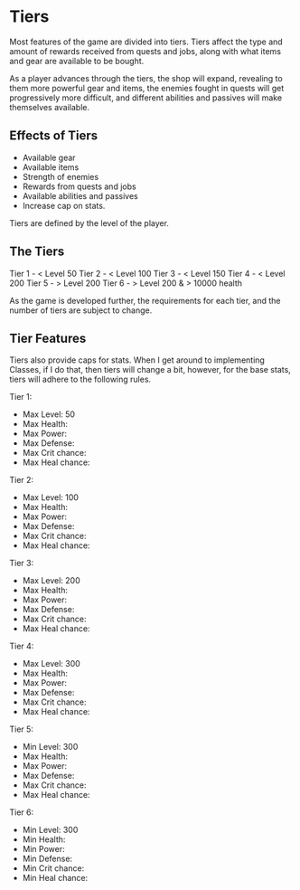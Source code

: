 # Tiers

Most features of the game are divided into tiers. Tiers affect the type and amount of rewards received from quests and jobs, along with what items and gear are available to be bought.

As a player advances through the tiers, the shop will expand, revealing to them more powerful gear and items, the enemies fought in quests will get progressively more difficult, and different abilities and passives will make themselves available.

## Effects of Tiers

- Available gear
- Available items
- Strength of enemies
- Rewards from quests and jobs
- Available abilities and passives
- Increase cap on stats.

Tiers are defined by the level of the player.

## The Tiers

Tier 1 - < Level 50
Tier 2 - < Level 100
Tier 3 - < Level 150
Tier 4 - < Level 200
Tier 5 - > Level 200
Tier 6 - > Level 200 & > 10000 health

As the game is developed further, the requirements for each tier, and the number of tiers are subject to change.

## Tier Features

Tiers also provide caps for stats. When I get around to implementing Classes, if I do that, then tiers will change a bit, however, for the base stats, tiers will adhere to the following rules.

Tier 1:

- Max Level: 50
- Max Health:
- Max Power:
- Max Defense:
- Max Crit chance:
- Max Heal chance:

Tier 2:

- Max Level: 100
- Max Health:
- Max Power:
- Max Defense:
- Max Crit chance:
- Max Heal chance:

Tier 3:

- Max Level: 200
- Max Health:
- Max Power:
- Max Defense:
- Max Crit chance:
- Max Heal chance:

Tier 4:

- Max Level: 300
- Max Health:
- Max Power:
- Max Defense:
- Max Crit chance:
- Max Heal chance:

Tier 5:

- Min Level: 300
- Max Health:
- Max Power:
- Max Defense:
- Max Crit chance:
- Max Heal chance:

Tier 6:

- Min Level: 300
- Min Health:
- Min Power:
- Min Defense:
- Min Crit chance:
- Min Heal chance:

